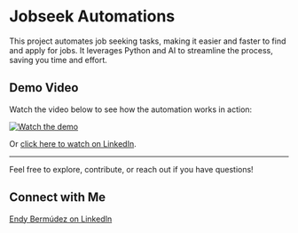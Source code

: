 # Jobseek Automations

This project automates job seeking tasks, making it easier and faster to find and apply for jobs. It leverages Python and AI to streamline the process, saving you time and effort.

## Demo Video

Watch the video below to see how the automation works in action:

[![Watch the demo](https://img.shields.io/badge/Watch%20on-LinkedIn-blue?logo=linkedin)](https://www.linkedin.com/posts/endyb_python-ai-ia-activity-7377453786166067200-M05Q?utm_source=share&utm_medium=member_desktop&rcm=ACoAAAQ_lFcBaDwnrZlWso-F10i0cGyDoodkqmA)

Or [click here to watch on LinkedIn](https://www.linkedin.com/posts/endyb_python-ai-ia-activity-7377453786166067200-M05Q?utm_source=share&utm_medium=member_desktop&rcm=ACoAAAQ_lFcBaDwnrZlWso-F10i0cGyDoodkqmA).

---

Feel free to explore, contribute, or reach out if you have questions!

## Connect with Me

[Endy Bermúdez on LinkedIn](https://www.linkedin.com/in/endyb/)
